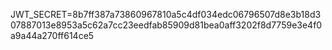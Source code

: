 JWT_SECRET=8b7ff387a73860967810a5c4df034edc06796507d8e3b18d307887013e8953a5c62a7cc23eedfab85909d81bea0aff3202f8d7759e3e4f0a9a44a270ff614ce5
